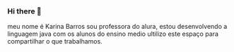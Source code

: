 ### Hi there 👋
meu nome é Karina Barros 
sou professora do alura, estou desenvolvendo a linguagem java com os alunos do ensino medio 
ultilizo este espaço para compartilhar o que trabalhamos.


<!--
**karinakab/karinakab** is a ✨ _special_ ✨ repository because its `README.md` (this file) appears on your GitHub profile.

Here are some ideas to get you started:

- 🔭 I’m currently working on ...
- 🌱 I’m currently learning ...
- 👯 I’m looking to collaborate on ...
- 🤔 I’m looking for help with ...
- 💬 Ask me about ...
- 📫 How to reach me: ...
- 😄 Pronouns: ...
- ⚡ Fun fact: ...
-->
